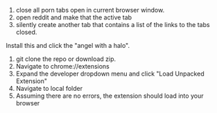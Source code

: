 1. close all porn tabs open in current browser window.
2. open reddit and make that the active tab
3. silently create another tab that contains a list of the links to the tabs closed.

Install this and click the "angel with a halo".

1. git clone the repo or download zip.
2. Navigate to chrome://extensions
3. Expand the developer dropdown menu and click "Load Unpacked Extension"
4. Navigate to local folder
5. Assuming there are no errors, the extension should load into your browser

